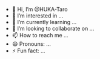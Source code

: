 - 👋 Hi, I’m @HUKA-Taro
- 👀 I’m interested in ...
- 🌱 I’m currently learning ...
- 💞️ I’m looking to collaborate on ...
- 📫 How to reach me ...
- 😄 Pronouns: ...
- ⚡ Fun fact: ...

<!---
HUKA-Taro/HUKA-Taro is a ✨ special ✨ repository because its `README.md` (this file) appears on your GitHub profile.
You can click the Preview link to take a look at your changes.
--->
